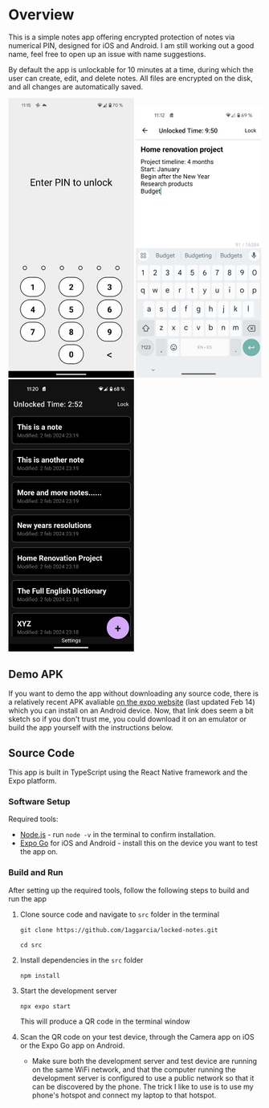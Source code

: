 # Overview

This is a simple notes app offering encrypted protection of notes via numerical PIN, designed for iOS and Android. I am still working out a good name, feel free to open up an issue with name suggestions.

By default the app is unlockable for 10 minutes at a time, during which the user can create, edit, and delete notes. All files are encrypted on the disk, and all changes are automatically saved.

<img src="https://raw.githubusercontent.com/1aggarcia/locked-notes/main/mock_data/demo_1.png" width="250"/> <img src="https://raw.githubusercontent.com/1aggarcia/locked-notes/main/mock_data/demo_2.png" width="250"/> <img src="https://raw.githubusercontent.com/1aggarcia/locked-notes/main/mock_data/demo_3.png" width="250"/>

## Demo APK

If you want to demo the app without downloading any source code, there is a relatively recent APK avaliable [on the expo website](https://expo.dev/accounts/1aggarcia/projects/locked-notes/builds/5d99ee2f-b239-4ac8-9039-e7205166805a) (last updated Feb 14) which you can install on an Android device. Now, that link does seem a bit sketch so if you don't trust me, you could download it on an emulator or build the app yourself with the instructions below.

## Source Code

This app is built in TypeScript using the React Native framework and the Expo platform.

### Software Setup

Required tools:
- [Node.js](https://nodejs.org/en) - run `node -v` in the terminal to confirm installation.
- [Expo Go](https://expo.dev/client) for iOS and Android - install this on the device you want to test the app on.

### Build and Run

After setting up the required tools, follow the following steps to build and run the app

1. Clone source code and navigate to `src` folder in the terminal
    ```
    git clone https://github.com/1aggarcia/locked-notes.git
    ```
    ```
    cd src
    ```

2. Install dependencies in the `src` folder
    ```
    npm install
    ```

3. Start the development server
    ```
    npx expo start
    ```
    This will produce a QR code in the terminal window

4. Scan the QR code on your test device, through the Camera app on iOS or the Expo Go app on Android.
    - Make sure both the development server and test device are running on the same WiFi network, and that the computer running the development server is configured to use a public network so that it can be discovered by the phone. The trick I like to use is to use my phone's hotspot and connect my laptop to that hotspot.
